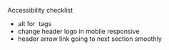 Accessibility checklist
- alt for <img> tags
- change header logo in mobile responsive
- header arrow link going to next section smoothly
